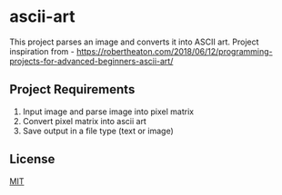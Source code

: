 # ascii-art

This project parses an image and converts it into ASCII art. Project inspiration from - https://robertheaton.com/2018/06/12/programming-projects-for-advanced-beginners-ascii-art/

## Project Requirements

1. Input image and parse image into pixel matrix
2. Convert pixel matrix into ascii art
3. Save output in a file type (text or image)

## License
[MIT](https://choosealicense.com/licenses/mit/)